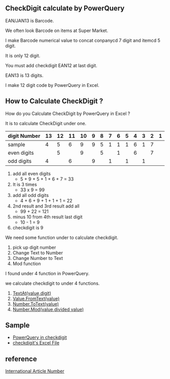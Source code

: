 CheckDigit calculate by PowerQuery
------

EAN/JAN13 is Barcode.

We often look Barcode on items at Super Market.

I make Barcode numerical value to concat conpanycd 7 digit and itemcd 5 digit.

It is only 12 digit.

You must add checkdigit EAN12 at last digit.

EAN13 is 13 digits.

I make 12 digit code by PowerQuery in Excel.

## How to Calculate CheckDigit ?

How do you Calculate CheckDigit by PowerQuery in Excel ?

It is to calculate CheckDigit under one.

|digit Number|13|12|11|10|9|8|7|6|5|4|3|2|1|
|:----|:----|:----|:----|:----|:----|:----|:----|:----|:----|:----|:----|:----|:----|
|sample|4|5|6|9|9|5|1|1|1|6|1|7| |
|even digits| |5| |9| |5| |1| |6| |7| |
|odd digits|4| |6| |9| |1| |1| |1| | |

1. add all even digits
   - 5 + 9 + 5 + 1 + 6 + 7 = 33
2. It is 3 times
   - 33 x 9 = 99
3. add all odd digits
   - 4 + 6 + 9 + 1 + 1 + 1 = 22
4. 2nd result and 3rd result add all
   - 99 + 22 = 121 
5. minus 10 from 4th result last digit
   - 10 - 1 = 9
6. checkdigit is 9

We need some function under to calculate checkdigit.

1. pick up digit number
2. Change Text to Number
3. Change Number to Text
4. Mod function

I found under 4 function in PowerQuery.

we calculate checkdigit to under 4 functions.

1. [TextAt(value,digit)](https://docs.microsoft.com/en-us/powerquery-m/text-at)
2. [Value.FromText(value)](https://docs.microsoft.com/en-us/powerquery-m/value-fromtext)
3. [Number.ToText(value)](https://docs.microsoft.com/en-us/powerquery-m/number-totext)
4. [Number.Mod(value,divided value)](https://docs.microsoft.com/en-us/powerquery-m/number-mod)

## Sample

- [PowerQuery in checkdigit](pq/checkdigit.m)
- [checkdigit's Excel File](checkdigit.xlsx)


## reference

[International Article Number](https://en.wikipedia.org/wiki/International_Article_Number)
